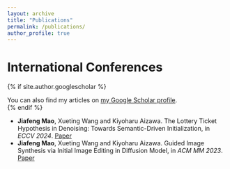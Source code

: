 ```yaml
---
layout: archive
title: "Publications"
permalink: /publications/
author_profile: true
---
```


# International Conferences

{% if site.author.googlescholar %}
  <div class="wordwrap">You can also find my articles on <a href="{{site.author.googlescholar}}">my Google Scholar profile</a>.</div>
{% endif %}


- **Jiafeng Mao**, Xueting Wang and Kiyoharu Aizawa. The Lottery Ticket Hypothesis in Denoising: Towards Semantic-Driven Initialization, in *ECCV 2024*. [Paper](https://arxiv.org/abs/2312.08872)
- **Jiafeng Mao**, Xueting Wang and Kiyoharu Aizawa. Guided Image Synthesis via Initial Image Editing in Diffusion Model, in *ACM MM 2023*. [Paper](https://arxiv.org/abs/2305.03382)

